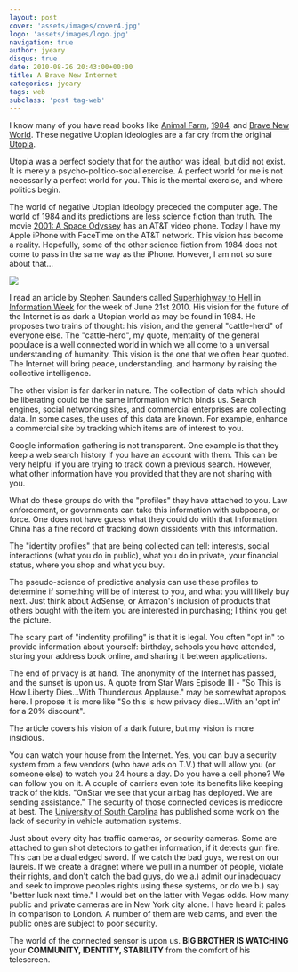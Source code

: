 ```yaml
---
layout: post
cover: 'assets/images/cover4.jpg'
logo: 'assets/images/logo.jpg'
navigation: true
author: jyeary
disqus: true
date: 2010-08-26 20:43:00+00:00
title: A Brave New Internet
categories: jyeary
tags: web
subclass: 'post tag-web'
---
```

I know many of you have read books like [Animal Farm](http://en.wikipedia.org/wiki/Animal_Farm), [1984](http://en.wikipedia.org/wiki/Nineteen_Eighty-Four), and [Brave New World](http://en.wikipedia.org/wiki/Brave_New_World). These negative Utopian ideologies are a far cry from the original [Utopia](http://en.wikipedia.org/wiki/Utopia).

Utopia was a perfect society that for the author was ideal, but did not exist. It is merely a psycho-politico-social exercise. A perfect world for me is not necessarily a perfect world for you. This is the mental exercise, and where politics begin.

The world of negative Utopian ideology preceded the computer age. The world of 1984 and its predictions are less science fiction than truth. The movie [2001: A Space Odyssey](http://en.wikipedia.org/wiki/2001%3A_A_Space_Odyssey_%28film%29) has an AT&T video phone. Today I have my Apple iPhone with FaceTime on the AT&T network. This vision has become a reality. Hopefully, some of the other science fiction from 1984 does not come to pass in the same way as the iPhone. However, I am not so sure about that...

[![](http://upload.wikimedia.org/wikipedia/en/6/62/BraveNewWorld_FirstEdition.jpg)](http://upload.wikimedia.org/wikipedia/en/6/62/BraveNewWorld_FirstEdition.jpg)

I read an article by Stephen Saunders called [Superhighway to Hell](http://www.itone.lu/actualites/superhighway-hell) in [Information Week](http://www.informationweek.com/) for the week of June 21st 2010. His vision for the future of the Internet is as dark a Utopian world as may be found in 1984. He proposes two trains of thought: his vision, and the general "cattle-herd" of everyone else. The "cattle-herd", my quote, mentality of the general populace is a well connected world in which we all come to a universal understanding of humanity. This vision is the one that we often hear quoted. The Internet will bring peace, understanding, and harmony by raising the collective intelligence.

The other vision is far darker in nature. The collection of data which should be liberating could be the same information which binds us. Search engines, social networking sites, and commercial enterprises are collecting data. In some cases, the uses of this data are known. For example, enhance a commercial site by tracking which items are of interest to you.

Google information gathering is not transparent. One example is that they keep a web search history if you have an account with them. This can be very helpful if you are trying to track down a previous search. However, what other information have you provided that they are not sharing with you.

What do these groups do with the "profiles" they have attached to you. Law enforcement, or governments can take this information with subpoena, or force. One does not have guess what they could do with that Information. China has a fine record of tracking down dissidents with this information.

The "identity profiles" that are being collected can tell: interests, social interactions (what you do in public), what you do in private, your financial status, where you shop and what you buy.

The pseudo-science of predictive analysis can use these profiles to determine if something will be of interest to you, and what you will likely buy next. Just think about AdSense, or Amazon's inclusion of products that others bought with the item you are interested in purchasing; I think you get the picture.

The scary part of "indentity profiling" is that it is legal. You often "opt in" to provide information about yourself: birthday, schools you have attended, storing your address book online, and sharing it between applications.

The end of privacy is at hand. The anonymity of the Internet has passed, and the sunset is upon us. A quote from Star Wars Episode III - "So This is How Liberty Dies…With Thunderous Applause." may be somewhat apropos here. I propose it is more like "So this is how privacy dies...With an 'opt in' for a 20% discount".

The article covers his vision of a dark future, but my vision is more insidious.

You can watch your house from the Internet. Yes, you can buy a security system from a few vendors (who have ads on T.V.) that will allow you (or someone else) to watch you 24 hours a day. Do you have a cell phone? We can follow you on it. A couple of carriers even tote its benefits like keeping track of the kids. "OnStar we see that your airbag has deployed. We are sending assistance." The security of those connected devices is mediocre at best. The [University of South Carolina](http://www.sc.edu/) has published some work on the lack of security in vehicle automation systems.

Just about every city has traffic cameras, or security cameras. Some are attached to gun shot detectors to gather information, if it detects gun fire. This can be a dual edged sword. If we catch the bad guys, we rest on our laurels. If we create a dragnet where we pull in a number of people, violate their rights, and don't catch the bad guys, do we a.) admit our inadequacy and seek to improve peoples rights using these systems, or do we b.) say "better luck next time." I would bet on the latter with Vegas odds. How many public and private cameras are in New York city alone. I have heard it pales in comparison to London. A number of them are web cams, and even the public ones are subject to poor security.

The world of the connected sensor is upon us. **BIG BROTHER IS WATCHING** your **COMMUNITY, IDENTITY, STABILITY** from the comfort of his telescreen.